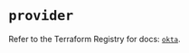 # `provider`

Refer to the Terraform Registry for docs: [`okta`](https://registry.terraform.io/providers/okta/okta/4.19.0/docs).

